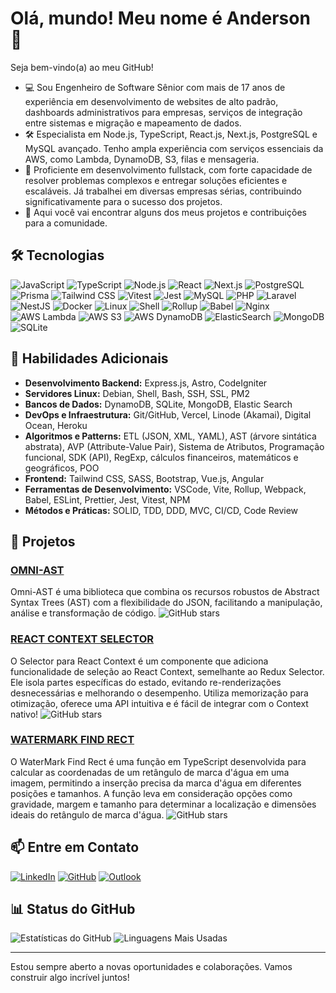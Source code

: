 # Olá, mundo! Meu nome é Anderson 👋

Seja bem-vindo(a) ao meu GitHub!

- 💻 Sou Engenheiro de Software Sênior com mais de 17 anos de experiência em desenvolvimento de websites de alto padrão, dashboards administrativos para empresas, serviços de integração entre sistemas e migração e mapeamento de dados.
- 🛠️ Especialista em Node.js, TypeScript, React.js, Next.js, PostgreSQL e MySQL avançado. Tenho ampla experiência com serviços essenciais da AWS, como Lambda, DynamoDB, S3, filas e mensageria.
- 🚀 Proficiente em desenvolvimento fullstack, com forte capacidade de resolver problemas complexos e entregar soluções eficientes e escaláveis. Já trabalhei em diversas empresas sérias, contribuindo significativamente para o sucesso dos projetos.
- 🌟 Aqui você vai encontrar alguns dos meus projetos e contribuições para a comunidade.

## 🛠️ Tecnologias

![JavaScript](https://img.shields.io/badge/JavaScript-F7DF1E?style=for-the-badge&logo=javascript&logoColor=black)
![TypeScript](https://img.shields.io/badge/TypeScript-007ACC?style=for-the-badge&logo=typescript&logoColor=white)
![Node.js](https://img.shields.io/badge/Node.js-339933?style=for-the-badge&logo=nodedotjs&logoColor=white)
![React](https://img.shields.io/badge/React-61DAFB?style=for-the-badge&logo=react&logoColor=black)
![Next.js](https://img.shields.io/badge/Next.js-000000?style=for-the-badge&logo=nextdotjs&logoColor=white)
![PostgreSQL](https://img.shields.io/badge/PostgreSQL-336791?style=for-the-badge&logo=postgresql&logoColor=white)
![Prisma](https://img.shields.io/badge/Prisma-2D3748?style=for-the-badge&logo=prisma&logoColor=white)
![Tailwind CSS](https://img.shields.io/badge/Tailwind_CSS-38B2AC?style=for-the-badge&logo=tailwind-css&logoColor=white)
![Vitest](https://img.shields.io/badge/Vitest-6E40C9?style=for-the-badge&logo=vitest&logoColor=white)
![Jest](https://img.shields.io/badge/Jest-C21325?style=for-the-badge&logo=jest&logoColor=white)
![MySQL](https://img.shields.io/badge/MySQL-4479A1?style=for-the-badge&logo=mysql&logoColor=white)
![PHP](https://img.shields.io/badge/PHP-777BB4?style=for-the-badge&logo=php&logoColor=white)
![Laravel](https://img.shields.io/badge/Laravel-FF2D20?style=for-the-badge&logo=laravel&logoColor=white)
![NestJS](https://img.shields.io/badge/NestJS-E0234E?style=for-the-badge&logo=nestjs&logoColor=white)
![Docker](https://img.shields.io/badge/Docker-2496ED?style=for-the-badge&logo=docker&logoColor=white)
![Linux](https://img.shields.io/badge/Linux-FCC624?style=for-the-badge&logo=linux&logoColor=black)
![Shell](https://img.shields.io/badge/Shell_Script-FFD500?style=for-the-badge&logo=gnu-bash&logoColor=black)
![Rollup](https://img.shields.io/badge/Rollup-EC4A3F?style=for-the-badge&logo=rollup-dot-js&logoColor=white)
![Babel](https://img.shields.io/badge/Babel-F9DC3E?style=for-the-badge&logo=babel&logoColor=black)
![Nginx](https://img.shields.io/badge/Nginx-009639?style=for-the-badge&logo=nginx&logoColor=white)
![AWS Lambda](https://img.shields.io/badge/AWS_Lambda-FF9900?style=for-the-badge&logo=aws-lambda&logoColor=white)
![AWS S3](https://img.shields.io/badge/Amazon_S3-569A31?style=for-the-badge&logo=amazon-s3&logoColor=white)
![AWS DynamoDB](https://img.shields.io/badge/Amazon_DynamoDB-4053D6?style=for-the-badge&logo=amazon-dynamodb&logoColor=white)
![ElasticSearch](https://img.shields.io/badge/Elastic_Search-005571?style=for-the-badge&logo=elastic&logoColor=white)
![MongoDB](https://img.shields.io/badge/MongoDB-47A248?style=for-the-badge&logo=mongodb&logoColor=white)
![SQLite](https://img.shields.io/badge/SQLite-003B57?style=for-the-badge&logo=sqlite&logoColor=white)

## 🧰 Habilidades Adicionais

- **Desenvolvimento Backend:** Express.js, Astro, CodeIgniter
- **Servidores Linux:** Debian, Shell, Bash, SSH, SSL, PM2
- **Bancos de Dados:** DynamoDB, SQLite, MongoDB, Elastic Search
- **DevOps e Infraestrutura:** Git/GitHub, Vercel, Linode (Akamai), Digital Ocean, Heroku
- **Algoritmos e Patterns:** ETL (JSON, XML, YAML), AST (árvore sintática abstrata), AVP (Attribute-Value Pair), Sistema de Atributos, Programação funcional, SDK (API), RegExp, cálculos financeiros, matemáticos e geográficos, POO
- **Frontend:** Tailwind CSS, SASS, Bootstrap, Vue.js, Angular
- **Ferramentas de Desenvolvimento:** VSCode, Vite, Rollup, Webpack, Babel, ESLint, Prettier, Jest, Vitest, NPM
- **Métodos e Práticas:** SOLID, TDD, DDD, MVC, CI/CD, Code Review

## 📂 Projetos

### [OMNI-AST](https://github.com/andersondrosa/omni-ast)
Omni-AST é uma biblioteca que combina os recursos robustos de Abstract Syntax Trees (AST) com a flexibilidade do JSON, facilitando a manipulação, análise e transformação de código.
![GitHub stars](https://img.shields.io/github/stars/andersondrosa/omni-ast?style=social)

### [REACT CONTEXT SELECTOR](https://github.com/andersondrosa/selector-provider)
O Selector para React Context é um componente que adiciona funcionalidade de seleção ao React Context, semelhante ao Redux Selector. Ele isola partes específicas do estado, evitando re-renderizações desnecessárias e melhorando o desempenho. Utiliza memorização para otimização, oferece uma API intuitiva e é fácil de integrar com o Context nativo!
![GitHub stars](https://img.shields.io/github/stars/andersondrosa/selector-provider?style=social)

### [WATERMARK FIND RECT](https://github.com/andersondrosa/watermark-find-rect)
O WaterMark Find Rect é uma função em TypeScript desenvolvida para calcular as coordenadas de um retângulo de marca d'água em uma imagem, permitindo a inserção precisa da marca d'água em diferentes posições e tamanhos. A função leva em consideração opções como gravidade, margem e tamanho para determinar a localização e dimensões ideais do retângulo de marca d'água.
![GitHub stars](https://img.shields.io/github/stars/andersondrosa/watermark-find-rect?style=social)

## 📫 Entre em Contato

[![LinkedIn](https://img.shields.io/badge/LinkedIn-0077B5?style=for-the-badge&logo=linkedin&logoColor=white)](https://www.linkedin.com/in/andersondrosa)
[![GitHub](https://img.shields.io/badge/GitHub-181717?style=for-the-badge&logo=github&logoColor=white)](https://github.com/andersondrosa)
[![Outlook](https://img.shields.io/badge/Email-0078D4?style=for-the-badge&logo=microsoftoutlook&logoColor=white)](mailto:andersondrosa@outlook.com)

## 📊 Status do GitHub

![Estatísticas do GitHub](https://github-readme-stats.vercel.app/api?username=andersondrosa&show_icons=true&theme=radical)
![Linguagens Mais Usadas](https://github-readme-stats.vercel.app/api/top-langs/?username=andersondrosa&layout=compact&theme=radical)

---

Estou sempre aberto a novas oportunidades e colaborações. Vamos construir algo incrível juntos!
